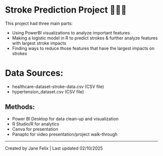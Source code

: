 # Stroke Prediction Project 👩🏼‍⚕️
This project had three main parts:
- Using PowerBI visualizations to analyze important features
- Making a logistic model in R to predict strokes & further analyze features with largest stroke impacts
- Finding ways to reduce those features that have the largest impacts on strokes

# Data Sources:
- healthcare-dataset-stroke-data.csv (CSV file)
- hypertension_dataset.csv (CSV file)

## Methods:
- Power BI Desktop for data clean-up and visualization
- R Studio/R for analytics
- Canva for presentation
- Panapto for video presentation/project walk-through

---
Created by Jane Felix | Last updated 02/10/2025
